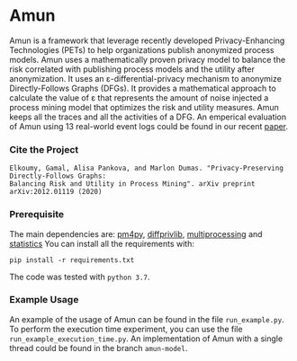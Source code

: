 # Amun
Amun is a framework that leverage recently developed Privacy-Enhancing Technologies (PETs) to help 
organizations publish anonymized process models. 
Amun uses a mathematically proven privacy model to 
balance the risk correlated with publishing process models and the utility after anonymization.
It uses an ε-differential-privacy mechanism to anonymize Directly-Follows Graphs (DFGs).
It provides a mathematical approach to calculate the value of ε that represents the amount of noise 
injected a process mining model that optimizes the risk and utility measures. 
Amun keeps all the traces and all the activities of a DFG. 
An emperical evaluation of Amun using 13 real-world event logs could be found in our recent [paper](https://arxiv.org/pdf/2012.01119.pdf).

### Cite the Project
```
Elkoumy, Gamal, Alisa Pankova, and Marlon Dumas. "Privacy-Preserving Directly-Follows Graphs: 
Balancing Risk and Utility in Process Mining". arXiv preprint arXiv:2012.01119 (2020)
```


### Prerequisite
The main dependencies are: [pm4py](https://pm4py.fit.fraunhofer.de/), [diffprivlib](https://github.com/IBM/differential-privacy-library), [multiprocessing](https://pypi.org/project/multiprocess/) and [statistics](https://pypi.org/project/statistics/)
You can install all the requirements with:
```
pip install -r requirements.txt
```
The code was tested with ```python 3.7```.

### Example Usage
An example of the usage of Amun can be found in the file ```run_example.py```.
To perform the execution time experiment, you can use the file ```run_example_execution_time.py```. 
An implementation of Amun with a single thread could be found in the branch ```amun-model```.


